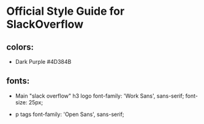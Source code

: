 # Official Style Guide for SlackOverflow


## colors:
- Dark Purple #4D384B


## fonts:
- Main "slack overflow" h3 logo
  font-family: 'Work Sans', sans-serif;
  font-size: 25px;

- p tags
  font-family: 'Open Sans', sans-serif;
